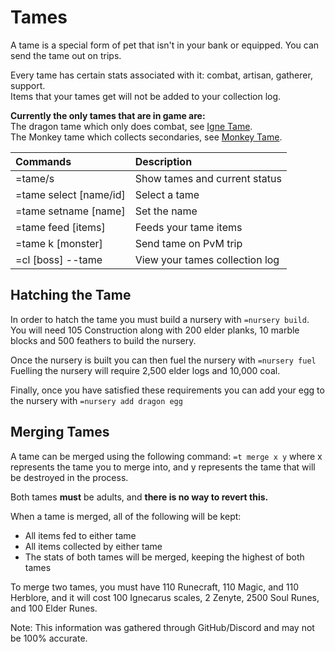 # Tames

A tame is a special form of pet that isn't in your bank or equipped. You can send the tame out on trips.

Every tame has certain stats associated with it: combat, artisan, gatherer, support.  
Items that your tames get will not be added to your collection log.

**Currently the only tames that are in game are:**  
The dragon tame which only does combat, see [Igne Tame](../bosses/ignecarus/igne-tame.md).  
The Monkey tame which collects secondaries, see [Monkey Tame](../minigames/mad-marimbos-monkey-rumble/monkey-tame.md).

| Commands | Description |
| :--- | :--- |
| =tame/s | Show tames and current status |
| =tame select \[name/id\] | Select a tame |
| =tame setname \[name\] | Set the name |
| =tame feed \[items\] | Feeds your tame items |
| =tame k \[monster\] | Send tame on PvM trip |
| =cl \[boss\] --tame | View your tames collection log |

## Hatching the Tame

In order to hatch the tame you must build a nursery with `=nursery build`.  
You will need 105 Construction along with 200 elder planks, 10 marble blocks and 500 feathers to build the nursery. 

Once the nursery is built you can then fuel the nursery with `=nursery fuel`  
Fuelling the nursery will require 2,500 elder logs and 10,000 coal.

Finally, once you have satisfied these requirements you can add your egg to the nursery with `=nursery add dragon egg`

## Merging Tames

 A tame can be merged using the following command: `=t merge x y` where x represents the tame you to merge into, and y represents the tame that will be destroyed in the process. 

Both tames **must** be adults, and **there is no way to revert this.** 

When a tame is merged, all of the following will be kept: 

* All items fed to either tame 
* All items collected by either tame 
* The stats of both tames will be merged, keeping the highest of both tames 

To merge two tames, you must have 110 Runecraft, 110 Magic, and 110 Herblore, and it will cost 100 Ignecarus scales, 2 Zenyte, 2500 Soul Runes, and 100 Elder Runes.

Note: This information was gathered through GitHub/Discord and may not be 100% accurate.

